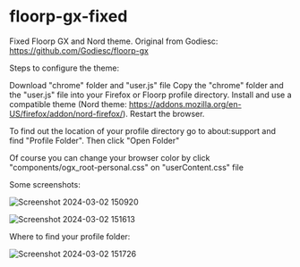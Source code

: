 # floorp-gx-fixed
 Fixed Floorp GX and Nord theme. Original from Godiesc: https://github.com/Godiesc/floorp-gx

 Steps to configure the theme:

   Download "chrome" folder and "user.js" file
   Copy the "chrome" folder and the "user.js" file into your Firefox or Floorp profile directory.
   Install and use a compatible theme (Nord theme: https://addons.mozilla.org/en-US/firefox/addon/nord-firefox/).
   Restart the browser.

   To find out the location of your profile directory go to about:support and find "Profile Folder". Then click "Open Folder"
 
 Of course you can change your browser color by click "components/ogx_root-personal.css" on "userContent.css" file

Some screenshots:

![Screenshot 2024-03-02 150920](https://github.com/TuNitrous/floorp-gx-fixed/assets/106462108/b6c4527d-6130-46d2-bee8-10fd02c52725)


![Screenshot 2024-03-02 151613](https://github.com/TuNitrous/floorp-gx-fixed/assets/106462108/e2da2d2c-f2fb-4bdc-8d0d-99aa8d2ab37a)


Where to find your profile folder:

![Screenshot 2024-03-02 151726](https://github.com/TuNitrous/floorp-gx-fixed/assets/106462108/4f000fc5-127e-4668-8bc4-96d4649d5f82)
